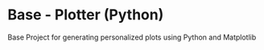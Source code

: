 # Base - Plotter (Python)
Base Project for generating personalized plots using Python and Matplotlib
